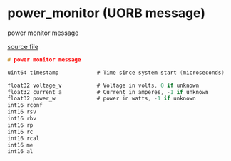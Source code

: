 # power_monitor (UORB message)

power monitor message

[source file](https://github.com/PX4/PX4-Autopilot/blob/main/msg/power_monitor.msg)

```c
# power monitor message

uint64 timestamp            # Time since system start (microseconds)

float32 voltage_v           # Voltage in volts, 0 if unknown
float32 current_a           # Current in amperes, -1 if unknown
float32 power_w             # power in watts, -1 if unknown
int16 rconf
int16 rsv
int16 rbv
int16 rp
int16 rc
int16 rcal
int16 me
int16 al

```
